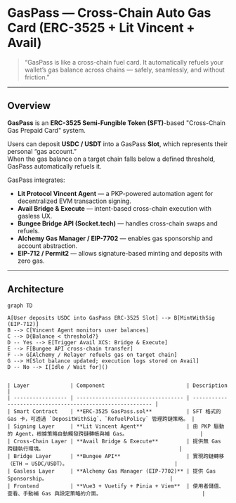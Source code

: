 # GasPass — Cross-Chain Auto Gas Card (ERC-3525 + Lit Vincent + Avail)

> “GasPass is like a cross-chain fuel card. It automatically refuels your wallet’s gas balance across chains — safely, seamlessly, and without friction.”

---

## Overview

**GasPass** is an **ERC-3525 Semi-Fungible Token (SFT)**-based "Cross-Chain Gas Prepaid Card" system.

Users can deposit **USDC / USDT** into a GasPass **Slot**, which represents their personal “gas account.”  
When the gas balance on a target chain falls below a defined threshold, GasPass automatically refuels it.

GasPass integrates:
- **Lit Protocol Vincent Agent** — a PKP-powered automation agent for decentralized EVM transaction signing.  
- **Avail Bridge & Execute** — intent-based cross-chain execution with gasless UX.  
- **Bungee Bridge API (Socket.tech)** — handles cross-chain swaps and refuels.  
- **Alchemy Gas Manager / EIP-7702** — enables gas sponsorship and account abstraction.  
- **EIP-712 / Permit2** — allows signature-based minting and deposits with zero gas.

---

## Architecture

```mermaid
graph TD

A[User deposits USDC into GasPass ERC-3525 Slot] --> B[MintWithSig (EIP-712)]
B --> C[Vincent Agent monitors user balances]
C --> D{Balance < threshold?}
D -- Yes --> E[Trigger Avail XCS: Bridge & Execute]
E --> F[Bungee API cross-chain transfer]
F --> G[Alchemy / Relayer refuels gas on target chain]
G --> H[Slot balance updated; execution logs stored on Avail]
D -- No --> I[Idle / Wait for]()


| Layer             | Component                          | Description                                               |
| ----------------- | ---------------------------------- | --------------------------------------------------------- |
| Smart Contract    | **ERC-3525 GasPass.sol**           | SFT 格式的 Gas 卡，可透過 `DepositWithSig`、`RefuelPolicy` 管理跨鏈策略。 |
| Signing Layer     | **Lit Vincent Agent**              | 由 PKP 驅動的 Agent，根據策略自動觸發跨鏈轉帳與補 Gas。                       |
| Cross-Chain Layer | **Avail Bridge & Execute**         | 提供無 Gas 跨鏈執行環境。                                           |
| Bridge Layer      | **Bungee API**                     | 實現跨鏈轉移（ETH ↔ USDC/USDT）。                                  |
| Gasless Layer     | **Alchemy Gas Manager (EIP-7702)** | 提供 Gas Sponsorship。                                       |
| Frontend          | **Vue3 + Vuetify + Pinia + Viem**  | 使用者儲值、查看、手動補 Gas 與設定策略的介面。                                |

